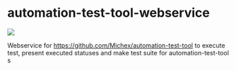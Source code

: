 # automation-test-tool-webservice

![](https://github.com/Michex/automation-test-tool-webservice/workflows/Automation%20Test%20Tool%20Webservice%20CI/badge.svg)


Webservice for https://github.com/Michex/automation-test-tool to execute test, present executed statuses and make test suite for automation-test-tool s
